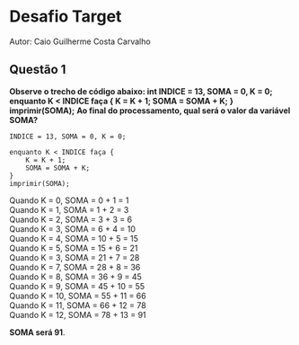 # Desafio Target

Autor: Caio Guilherme Costa Carvalho


## Questão 1
**Observe o trecho de código abaixo: int INDICE = 13, SOMA = 0, K = 0; enquanto K < INDICE faça { K = K + 1; SOMA = SOMA + K; } imprimir(SOMA);**
**Ao final do processamento, qual será o valor da variável SOMA?**

    INDICE = 13, SOMA = 0, K = 0;  
    
    enquanto K < INDICE faça {  
        K = K + 1;  
        SOMA = SOMA + K;  
    }  
    imprimir(SOMA);  

Quando K = 0, SOMA = 0 + 1 = 1  
Quando K = 1, SOMA = 1 + 2 = 3  
Quando K = 2, SOMA = 3 + 3 = 6  
Quando K = 3, SOMA = 6 + 4 = 10  
Quando K = 4, SOMA = 10 + 5 = 15  
Quando K = 5, SOMA = 15 + 6 = 21  
Quando K = 3, SOMA = 21 + 7 = 28  
Quando K = 7, SOMA = 28 + 8 = 36  
Quando K = 8, SOMA = 36 + 9 = 45  
Quando K = 9, SOMA = 45 + 10 = 55  
Quando K = 10, SOMA = 55 + 11 = 66  
Quando K = 11, SOMA = 66 + 12 = 78  
Quando K = 12, SOMA = 78 + 13 = 91  

**SOMA será 91**.
